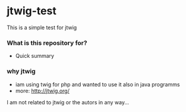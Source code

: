 # jtwig-test #

This is a simple test for jtwig

### What is this repository for? ###

* Quick summary

### why jtwig ###

* iam using twig for php and wanted to use it also in java programms
* more: http://jtwig.org/

I am not related to jtwig or the autors in any way...

